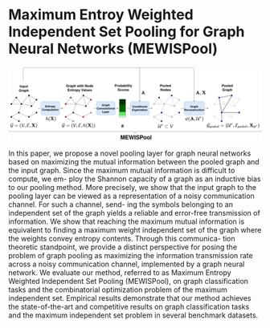 # Maximum Entroy Weighted Independent Set Pooling for Graph Neural Networks (MEWISPool)

![image](img/mewispool.jpg)

In this paper, we propose a novel pooling layer for graph neural networks based
on maximizing the mutual information between the pooled graph and the input
graph. Since the maximum mutual information is difficult to compute, we em-
ploy the Shannon capacity of a graph as an inductive bias to our pooling method.
More precisely, we show that the input graph to the pooling layer can be viewed
as a representation of a noisy communication channel. For such a channel, send-
ing the symbols belonging to an independent set of the graph yields a reliable
and error-free transmission of information. We show that reaching the maximum
mutual information is equivalent to finding a maximum weight independent set of
the graph where the weights convey entropy contents. Through this communica-
tion theoretic standpoint, we provide a distinct perspective for posing the problem
of graph pooling as maximizing the information transmission rate across a noisy
communication channel, implemented by a graph neural network. We evaluate
our method, referred to as Maximum Entropy Weighted Independent Set Pooling
(MEWISPool), on graph classification tasks and the combinatorial optimization
problem of the maximum independent set. Empirical results demonstrate that our
method achieves the state-of-the-art and competitive results on graph classification
tasks and the maximum independent set problem in several benchmark datasets.